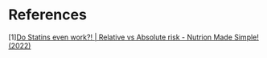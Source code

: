 # References
[1][Do Statins even work?! | Relative vs Absolute risk - Nutrion Made Simple! (2022)](https://www.youtube.com/watch?v=vRRD8nXEyGM)